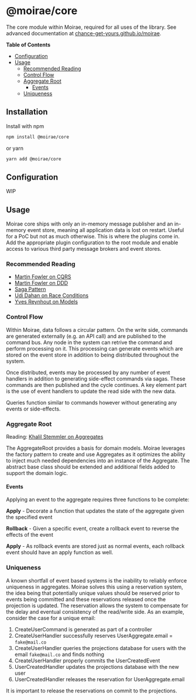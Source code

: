# @moirae/core
The core module within Moirae, required for all uses of the library. See advanced documentation at [chance-get-yours.github.io/moirae](http://chance-get-yours.github.io/moirae/).

**Table of Contents**
- [Configuration](#configuration)
- [Usage](#usage)
    - [Recommended Reading](#recommended-reading)
    - [Control Flow](#control-flow)
    - [Aggregate Root](#aggregate-root)
        - [Events](#events)
    - [Uniqueness](#uniqueness)

## Installation
Install with npm
```sh
npm install @moirae/core
```
or yarn
```sh
yarn add @moirae/core
```

## Configuration
WIP

## Usage
Moirae core ships with only an in-memory message publisher and an in-memory event store, meaning all application data is lost on restart. Useful for a PoC but not as much otherwise. This is where the plugins come in. Add the appropriate plugin configuration to the root module and enable access to various third party message brokers and event stores. 

### Recommended Reading
- [Martin Fowler on CQRS](https://martinfowler.com/bliki/CQRS.html)
- [Martin Fowler on DDD](https://martinfowler.com/tags/domain%20driven%20design.html)
- [Saga Pattern](https://microservices.io/patterns/data/saga.html)
- [Udi Dahan on Race Conditions](https://udidahan.com/2010/08/31/race-conditions-dont-exist/)
- [Yves Reynhout on Models](youtube.com/watch?v=7StN-vNjRSw)

### Control Flow
Within Moirae, data follows a circular pattern. On the write side, commands are generated externally (e.g. an API call) and are published to the command bus. Any node in the system can retrive the command and perform processing on it. This processing can generate events which are stored on the event store in addition to being distributed throughout the system. 

Once distributed, events may be processed by any number of event handlers in addition to generating side-effect commands via sagas. These commands are then published and the cycle continues. A key element part is the use of event handlers to update the read side with the new data.

Queries function similar to commands however without generating any events or side-effects.

### Aggregate Root
Reading: [Khalil Stemmler on Aggregates](https://khalilstemmler.com/articles/typescript-domain-driven-design/aggregate-design-persistence/)

The AggregateRoot provides a basis for domain models. Moirae leverages the factory pattern to create and use Aggregates as it optimizes the ability to inject much needed dependencies into an instance of the Aggregate. The abstract base class should be extended and additional fields added to support the domain logic.

#### Events
Applying an event to the aggregate requires three functions to be complete:

**Apply** - Decorate a function that updates the state of the aggregate given the specified event

**Rollback** - Given a specific event, create a rollback event to reverse the effects of the event

**Apply** - As rollback events are stored just as normal events, each rollback event should have an apply function as well.

### Uniqueness
A known shortfall of event based systems is the inability to reliably enforce uniqueness in aggregates. Moirae solves this using a reservation system, the idea being that potentially unique values should be reserved prior to events being committed and these reservations released once the projection is updated. The reservation allows the system to compensate for the delay and eventual consistency of the read/write side. As an example, consider the case for a unique email:

1. CreateUserCommand is generated as part of a controller
2. CreateUserHandler successfully reserves UserAggregate.email = `fake@mail.co`
3. CreateUserHandler queries the projections database for users with the email `fake@mail.co` and finds nothing
4. CreateUserHandler properly commits the UserCreatedEvent
5. UserCreatedHandler updates the projections database with the new user
6. UserCreatedHandler releases the reservation for UserAggregate.email

It is important to release the reservations on commit to the projections.
